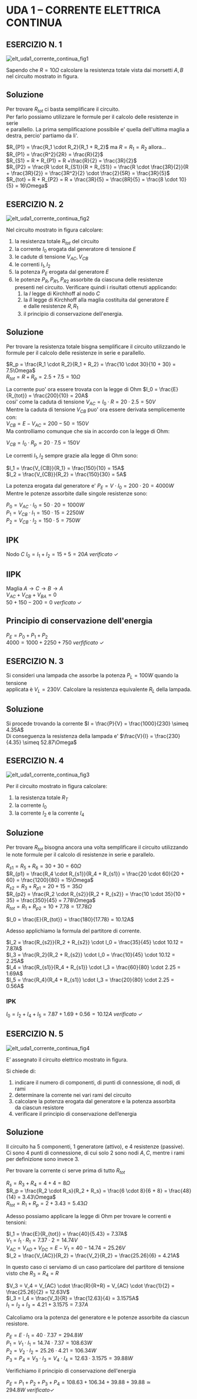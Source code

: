 # UDA 1 – CORRENTE ELETTRICA CONTINUA

## ESERCIZIO N. 1  

![elt_uda1_corrente_continua_fig1](https://user-images.githubusercontent.com/7195133/204739070-0d2d930c-5a30-4835-91a2-7dc579be7182.jpg)  

Sapendo che $R = 10\Omega$ calcolare la resistenza totale vista dai morsetti $A, B$  
nel circuito mostrato in figura.  

## Soluzione  

Per trovare $R_{tot}$ ci basta semplificare il circuito.  
Per farlo possiamo utilizzare le formule per il calcolo delle resistenze in serie  
e parallello. La prima semplificazione possibile e' quella dell'ultima maglia a  
destra, percio' partiamo da li'.

$R_{P1} = \frac{R_1 \cdot R_2}{R_1 + R_2}$ ma $R = R_1 = R_2$ allora...  
$R_{P1} = \frac{R^2}{2R} = \frac{R}{2}$  
$R_{S1} = R + R_{P1} = R +\frac{R}{2} = \frac{3R}{2}$    
$R_{P2} = \frac{R \cdot R_{S1}}{R + R_{S1}} = \frac{R \cdot \frac{3R}{2}}{R + \frac{3R}{2}} = \frac{3R^2}{2} \cdot \frac{2}{5R} = \frac{3R}{5}$  
$R_{tot} = R + R_{P2} = R + \frac{3R}{5} = \frac{8R}{5} = \frac{8 \cdot 10}{5} = 16\Omega$


## ESERCIZIO N. 2  

![elt_uda1_corrente_continua_fig2](https://user-images.githubusercontent.com/7195133/204798498-ee5d28d6-4b54-415a-b9a5-b42b496ae96f.jpg)  

Nel circuito mostrato in figura calcolare:  

1. la resistenza totale $R_{tot}$ del circuito
2. la corrente $I_0$ erogata dal generatore di tensione $E$
3. le cadute di tensione $V_{AC}, V_{CB}$
4. le correnti $I_1, I_2$
5. la potenza $P_E$ erogata dal generatore $E$
6. le potenze $P_R, P_{R1}, P_{R2}$ assorbite da ciascuna delle resistenze  
   presenti nel circuito. Verificare quindi i risultati ottenuti applicando:
   1. la $I$ legge di Kirchhoff al nodo $C$
   2. la $II$ legge di Kirchhoff alla maglia costituita dal generatore $E$  
      e dalle resistenze $R, R_1$
   3. il principio di conservazione dell'energia.


## Soluzione  

Per trovare la resistenza totale bisgna semplificare il circuito utilizzando le  
formule per il calcolo delle resistenze in serie e parallello.  

$R_p = \frac{R_1 \cdot R_2}{R_1 + R_2} = \frac{10 \cdot 30}{10 + 30} = 7.5\Omega$  
$R_{tot} = R + R_p = 2.5 + 7.5 = 10\Omega$  

La corrente puo' ora essere trovata con la legge di Ohm $I_0 = \frac{E}{R_{tot}} = \frac{200}{10} = 20A$  
cosi' come la caduta di tensione $V_{AC} = I_0 \cdot R = 20 \cdot 2.5 = 50V$  
Mentre la caduta di tensione $V_{CB}$ puo' ora essere derivata semplicemente con:  
$V_{CB} = E - V_{AC} = 200 - 50 = 150V$  
Ma controlliamo comunque che sia in accordo con la legge di Ohm:

$V_{CB} = I_0 \cdot R_p = 20 \cdot 7.5 = 150V$  

Le correnti $I_1, I_2$ sempre grazie alla legge di Ohm sono:

$I_1 = \frac{V_{CB}}{R_1} = \frac{150}{10} = 15A$  
$I_2 = \frac{V_{CB}}{R_2} = \frac{150}{30} = 5A$  

La potenza erogata dal generatore e' $P_E = V \cdot I_0 = 200 \cdot 20 = 4000W$  
Mentre le potenze assorbite dalle singole resistenze sono:  

$P_0 = V_{AC} \cdot I_0 = 50 \cdot 20 = 1000W$  
$P_1 = V_{CB} \cdot I_1 = 150 \cdot 15 = 2250W$  
$P_2 = V_{CB} \cdot I_2 = 150 \cdot 5 = 750W$  

## IPK  
Nodo $C$
  $I_0 = I_1 + I_2 = 15 + 5 = 20A \ verificato\ \checkmark$  

## IIPK
Maglia $A \rightarrow C \rightarrow B \rightarrow A$  
$V_{AC} + V_{CB} + V_{BA} = 0$  
$50 + 150 - 200 = 0\ verficato\ \checkmark$


## Principio di conservazione dell'energia  
$P_E = P_0 + P_1 + P_2$  
$4000 = 1000 + 2250 + 750\ verfificato\ \checkmark$


## ESERCIZIO N. 3  

Si consideri una lampada che assorbe la potenza $P_L = 100W$ quando la tensione  
applicata è $V_L = 230V$. Calcolare la resistenza equivalente $R_L$ della lampada.  

## Soluzione  
Si procede trovando la corrente $I = \frac{P}{V} = \frac{1000}{230} \simeq 4.35A$  
Di conseguenza la resistenza della lampada e' $\frac{V}{I} = \frac{230}{4.35} \simeq 52.87\Omega$


## ESERCIZIO N. 4  

![elt_uda1_corrente_continua_fig3](https://user-images.githubusercontent.com/7195133/204860768-c12eab47-8a5b-49df-bf98-0c2dd1a44941.jpg)  

Per il circuito mostrato in figura calcolare:
1. la resistenza totale $R_T$
2. la corrente $I_0$
3. la corrente $I_2$ e la corrente $I_4$   

## Soluzione  

Per trovare $R_{tot}$ bisogna ancora una volta semplificare il circuito utilizzando  
le note formule per il calcolo di resistenze in serie e parallelo.  

$R_{s1} = R_5 + R_6 = 30 + 30 = 60\Omega$  
$R_{p1} = \frac{R_4 \cdot R_{s1}}{R_4 + R_{s1}} = \frac{20 \cdot 60}{20 + 60} = \frac{1200}{80} = 15\Omega$  
$R_{s2} = R_3 + R_{p1} = 20 + 15 = 35\Omega$  
$R_{p2} = \frac{R_2 \cdot R_{s2}}{R_2 + R_{s2}} = \frac{10 \cdot 35}{10 + 35} = \frac{350}{45} = 7.78\Omega$  
$R_{tot} = R_1 + R_{p2} = 10 + 7.78 = 17.78\Omega$  

$I_0 = \frac{E}{R_{tot}} = \frac{180}{17.78} = 10.12A$  

Adesso applichiamo la formula del partitore di corrente.  

$I_2 = \frac{R_{s2}}{R_2 + R_{s2}} \cdot I_0 = \frac{35}{45} \cdot 10.12 = 7.87A$  
$I_3 = \frac{R_2}{R_2 + R_{s2}} \cdot I_0 = \frac{10}{45} \cdot 10.12 = 2.25A$  
$I_4 = \frac{R_{s1}}{R_4 + R_{s1}} \cdot I_3 = \frac{60}{80} \cdot 2.25 = 1.69A$  
$I_5 = \frac{R_4}{R_4 + R_{s1}} \cdot I_3 = \frac{20}{80} \cdot 2.25 = 0.56A$


### IPK  

$I_0 = I_2 + I_4 + I_5 = 7.87 + 1.69 + 0.56 = 10.12A\ verificato\ \checkmark$

## ESERCIZIO N. 5  

![elt_uda1_corrente_continua_fig4](https://user-images.githubusercontent.com/7195133/204986248-f2bad82b-ae55-4b76-b292-88de9daf0d39.jpg)  

E’ assegnato il circuito elettrico mostrato in figura.  

Si chiede di:

1. indicare il numero di componenti, di punti di connessione, di nodi, di rami
2. determinare la corrente nei vari rami del circuito
3. calcolare la potenza erogata dal generatore e la potenza assorbita  
   da ciascun resistore
4. verificare il principio di conservazione dell’energia  

## Soluzione  

Il circuito ha 5 componenti, 1 generatore (attivo), e 4 resistenze (passive).  
Ci sono 4 punti di connessione, di cui solo 2 sono nodi $A, C$, mentre i rami  
per definizione sono invece 3.  

Per trovare la corrente ci serve prima di tutto $R_{tot}$  

$R_s = R_3 + R_4 = 4 + 4 = 8\Omega$  
$R_p = \frac{R_2 \cdot R_s}{R_2 + R_s} = \frac{6 \cdot 8}{6 + 8} = \frac{48}{14} = 3.43\Omega$  
$R_{tot} = R_1 + R_p = 2 + 3.43 = 5.43\Omega$  

Adesso possiamo applicare la legge di Ohm per trovare le correnti e tensioni:  

$I_1 = \frac{E}{R_{tot}} = \frac{40}{5.43} = 7.37A$  
$V_1 = I_1 \cdot R_1 = 7.37 \cdot 2 = 14.74V$  
$V_{AC} = V_{AD} + V_{DC} = E - V_1 = 40 - 14.74 = 25.26V$  
$I_2 = \frac{V_{AC}}{R_2} = \frac{V_2}{R_2} = \frac{25.26}{6} = 4.21A$  

In questo caso ci serviamo di un caso particolare del partitore di tensione visto che  $R_3 = R_4 = R$  

$V_3 = V_4 = V_{AC} \cdot \frac{R}{R+R} = V_{AC} \cdot \frac{1}{2} = \frac{25.26}{2} = 12.63V$  
$I_3 = I_4 = \frac{V_3}{R} = \frac{12.63}{4} = 3.1575A$  
$I_1 = I_2 + I_3 = 4.21 + 3.1575 = 7.37A$  

Calcoliamo ora la potenza del generatore e le potenze assorbite da ciascun resistore.  

$P_E = E \cdot I_1 = 40 \cdot 7.37 = 294.8W$  
$P_1 = V_1 \cdot I_1 = 14.74 \cdot 7.37 = 108.63W$  
$P_2 = V_2 \cdot I_2 = 25.26 \cdot 4.21 = 106.34W$  
$P_3 = P_4 = V_3 \cdot I_3 = V_4 \cdot I_4 = 12.63 \cdot 3.1575 = 39.88W$  

Verifichiamo il principio di conservazione dell'energia

$P_E = P_1 + P_2 + P_3 + P_4 = 108.63 + 106.34 + 39.88 + 39.88 \simeq 294.8W\ verificato \checkmark$


